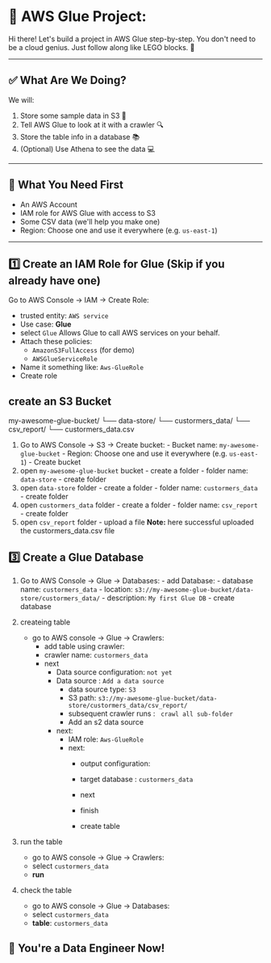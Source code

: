 # 🧒 AWS Glue Project: 

Hi there! Let's build a project in AWS Glue step-by-step. You don't need to be a cloud genius. Just follow along like LEGO blocks. 🧱

---

## ✅ What Are We Doing?

We will:
1. Store some sample data in S3 🍯
2. Tell AWS Glue to look at it with a crawler 🔍
3. Store the table info in a database 📚
4. (Optional) Use Athena to see the data 💻

---

## 🧰 What You Need First

- An AWS Account
- IAM role for AWS Glue with access to S3
- Some CSV data (we'll help you make one)
- Region: Choose one and use it everywhere (e.g. `us-east-1`)

---


## 1️⃣ Create an IAM Role for Glue (Skip if you already have one)

Go to AWS Console → IAM → Create Role:

- trusted entity: `AWS service`
- Use case: **Glue**
- select `Glue` Allows Glue to call AWS services on your behalf.
- Attach these policies:
  - `AmazonS3FullAccess` (for demo)
  - `AWSGlueServiceRole`
- Name it something like: `Aws-GlueRole`
- Create role


## create an S3 Bucket

my-awesome-glue-bucket/
└── data-store/
    └── custormers_data/
        └── csv_report/
            └── custormers_data.csv


1. Go to AWS Console → S3 → Create bucket:
        - Bucket name: `my-awesome-glue-bucket`
        - Region: Choose one and use it everywhere (e.g. `us-east-1`)
        - Create bucket
2. open `my-awesome-glue-bucket` bucket
        - create a folder 
        - folder name: `data-store`
        - create folder
3. open `data-store` folder
        - create a folder 
        - folder name: `custormers_data`
        - create folder
4. open `custormers_data` folder
        - create a folder 
        - folder name: `csv_report`
        - create folder
5. open `csv_report` folder
        - upload a file 
**Note:** here successful uploaded the custormers_data.csv file
  


## 3️⃣ Create a Glue Database

1. Go to AWS Console → Glue → Databases: 
          - add Database:
          - database name: `custormers_data`
          - location: `s3://my-awesome-glue-bucket/data-store/custormers_data/`
          - description: `My first Glue DB`
          - create database
2. createing table 
     - go to AWS console → Glue → Crawlers: 
          - add table using crawler:
          - crawler name: `custormers_data`
          - next
              - Data source configuration: `not yet`
              - Data source : `Add a data source`
                  - data source type: `S3`
                  - S3 path: `s3://my-awesome-glue-bucket/data-store/custormers_data/csv_report/`
                  - subsequent crawler runs : ` crawl all sub-folder`
                  - Add an s2 data source
              - next:
                  - IAM role: `Aws-GlueRole`
                  - next:
                      - output configuration:
                      - target database : `custormers_data`
                      - next

                      - finish
                      - create table
3. run the table
     - go to AWS console → Glue → Crawlers: 
     - select `custormers_data`
     - **run**

4. check the table
     - go to AWS console → Glue → Databases: 
     - select `custormers_data`
     - **table**: `custormers_data`
          



## 🎉 You're a Data Engineer Now!

